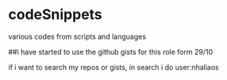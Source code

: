 # codeSnippets
various codes from scripts and languages

##i have started to use the github gists for this role form 29/10

if i want to search my repos or gists, in search i do    user:nhaliaos <search terms>
